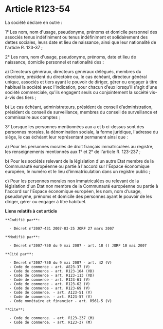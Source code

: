 # Article R123-54

La société déclare en outre :

1° Les nom, nom d'usage, pseudonyme, prénoms et domicile personnel des associés tenus indéfiniment ou tenus indéfiniment et
solidairement des dettes sociales, leurs date et lieu de naissance, ainsi que leur nationalité de l'article R. 123-37 ;

2° Les nom, nom d'usage, pseudonyme, prénoms, date et lieu de naissance, domicile personnel et nationalité des :

a) Directeurs généraux, directeurs généraux délégués, membres du directoire, président du directoire ou, le cas échéant,
directeur général unique, associés et tiers ayant le pouvoir de diriger, gérer ou engager à titre habituel la société avec
l'indication, pour chacun d'eux lorsqu'il s'agit d'une société commerciale, qu'ils engagent seuls ou conjointement la société
vis-à-vis des tiers ;

b) Le cas échéant, administrateurs, président du conseil d'administration, président du conseil de surveillance, membres du
conseil de surveillance et commissaire aux comptes ;

3° Lorsque les personnes mentionnées aux a et b ci-dessus sont des personnes morales, la dénomination sociale, la forme
juridique, l'adresse du siège, le cas échéant leur représentant permanent ainsi que :

a) Pour les personnes morales de droit français immatriculées au registre, les renseignements mentionnés aux 1° et 2° de
l'article R. 123-237 ;

b) Pour les sociétés relevant de la législation d'un autre Etat membre de la Communauté européenne ou partie à l'accord sur
l'Espace économique européen, le numéro et le lieu d'immatriculation dans un registre public ;

c) Pour les personnes morales non immatriculées ou relevant de la législation d'un Etat non membre de la Communauté
européenne ou partie à l'accord sur l'Espace économique européen, les nom, nom d'usage, pseudonyme, prénoms et domicile des
personnes ayant le pouvoir de les diriger, gérer ou engager à titre habituel.

**Liens relatifs à cet article**

	**Codifié par**:

	  - Décret n°2007-431 2007-03-25 JORF 27 mars 2007

	**Modifié par**:

	  - Décret n°2007-750 du 9 mai 2007 - art. 10 () JORF 10 mai 2007

	**Cité par**:

	  - Décret n°2007-750 du 9 mai 2007 - art. 42 (V)
	  - Code de commerce - art. A823-37 (V)
	  - Code de commerce - art. R123-104 (VD)
	  - Code de commerce - art. R123-113 (VD)
	  - Code de commerce - art. R123-61 (V)
	  - Code de commerce - art. R123-62 (V)
	  - Code de commerce - art. R123-69 (V)
	  - Code de commerce. - art. A123-51 (V)
	  - Code de commerce. - art. R123-57 (V)
	  - Code monétaire et financier - art. R561-5 (V)

	**Cite**:

	  - Code de commerce. - art. R123-237 (M)
	  - Code de commerce. - art. R123-37 (M)
